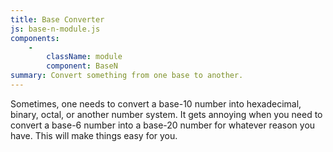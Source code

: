 ```yaml
---
title: Base Converter
js: base-n-module.js
components:
    -
        className: module
        component: BaseN
summary: Convert something from one base to another.
---
```


Sometimes, one needs to convert a base-10 number into hexadecimal, binary, octal, or another number system.  It gets annoying when you need to convert a base-6 number into a base-20 number for whatever reason you have.  This will make things easy for you.

<div class="module"></div>
